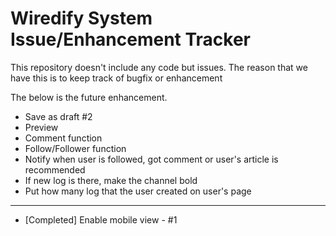 # Wiredify System Issue/Enhancement Tracker

This repository doesn't include any code but issues.
The reason that we have this is to keep track of bugfix or enhancement

The below is the future enhancement.

* Save as draft #2
* Preview
* Comment function
* Follow/Follower function
* Notify when user is followed, got comment or user's article is recommended
* If new log is there, make the channel bold
* Put how many log that the user created on user's page

---

* [Completed] Enable mobile view - #1




